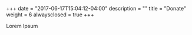 +++
date = "2017-06-17T15:04:12-04:00"
description = ""
title = "Donate"
weight = 6
alwaysclosed = true
+++

Lorem Ipsum

